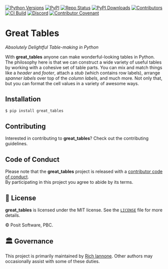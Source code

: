 [![Python Versions](https://img.shields.io/pypi/pyversions/great_tables.svg)](https://pypi.python.org/pypi/great_tables)
[![PyPI](https://img.shields.io/pypi/v/great_tables)](https://pypi.org/project/great-tables/#history)
[![Repo Status](https://www.repostatus.org/badges/latest/active.svg)](https://www.repostatus.org/#active)
[![PyPI Downloads](https://img.shields.io/pypi/dm/great-tables)](https://pypistats.org/packages/great-tables)
[![Contributors](https://img.shields.io/github/contributors/posit-dev/great-tables)](https://github.com/posit-dev/great-tables/graphs/contributors)
[![CI Build](https://github.com/posit-dev/great-tables/workflows/CI%20Tests/badge.svg?branch=main)](https://github.com/posit-dev/great-tables/actions?query=workflow%3A%22CI+Tests%22+branch%3Amain)
[![Discord](https://img.shields.io/discord/1086103944280952992?color=%237289da&label=Discord)](https://discord.com/invite/Ux7nrcXHVV)
[![Contributor Covenant](https://img.shields.io/badge/Contributor%20Covenant-v2.1%20adopted-ff69b4.svg)](https://www.contributor-covenant.org/version/2/1/code_of_conduct.html)

# Great Tables

_Absolutely Delightful Table-making in Python_

With **great_tables** anyone can make wonderful-looking tables in Python. The philosophy here is that we can construct a wide variety of useful tables by working with a cohesive set of table parts. You can mix and match things like a _header_ and _footer_, attach a _stub_ (which contains row labels), arrange _spanner labels_ over top of the _column labels_, and much more. Not only that, but you can format the cell values in a variety of awesome ways.

## Installation

```bash
$ pip install great_tables
```

## Contributing

Interested in contributing to **great_tables**? Check out the contributing guidelines.

## Code of Conduct

Please note that the **great_tables** project is released with a [contributor code of conduct](https://www.contributor-covenant.org/version/2/1/code_of_conduct/).<br>By participating in this project you agree to abide by its terms.

## 📄 License

**great_tables** is licensed under the MIT license. See the [`LICENSE`](LICENSE) file for more details.

© Posit Software, PBC.

## 🏛️ Governance

This project is primarily maintained by [Rich Iannone](https://twitter.com/riannone). Other authors may occasionally assist with some of these duties.
